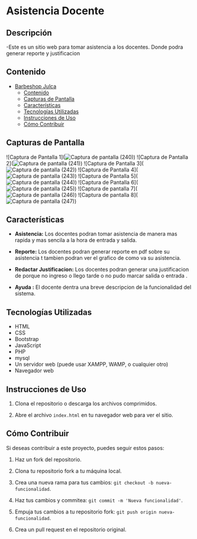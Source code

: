 # Asistencia Docente 

## Descripción
-Este es un sitio web para tomar asistencia a los docentes. Donde podra generar reporte y justificacion 

## Contenido

- [Barbeshop Julca](#barbeshop-julca)
  - [Contenido](#contenido)
  - [Capturas de Pantalla](#capturas-de-pantalla)
  - [Características](#características)
  - [Tecnologías Utilizadas](#tecnologías-utilizadas)
  - [Instrucciones de Uso](#instrucciones-de-uso)
  - [Cómo Contribuir](#cómo-contribuir)
 

## Capturas de Pantalla


![Captura de Pantalla 1](![Captura de pantalla (240)](https://github.com/YonanJulca/Asistencia-Docente/assets/118832697/636230c6-39c5-4a86-8158-764110a46387))
![Captura de Pantalla 2](![Captura de pantalla (241)](https://github.com/YonanJulca/Asistencia-Docente/assets/118832697/c871049a-1f11-4e86-b99f-aa496e6f6653))
![Captura de Pantalla 3](![Captura de pantalla (242)](https://github.com/YonanJulca/Asistencia-Docente/assets/118832697/a99bfb18-d8eb-4bed-90f1-18588e489994))
![Captura de Pantalla 4](![Captura de pantalla (243)](https://github.com/YonanJulca/Asistencia-Docente/assets/118832697/eaf8939f-2bf3-46d9-a28c-a0ab124c8151))
![Captura de Pantalla 5](![Captura de pantalla (244)](https://github.com/YonanJulca/Asistencia-Docente/assets/118832697/96b7a0e8-7236-416c-85bf-82d6835c06c5))
![Captura de Pantalla 6](![Captura de pantalla (245)](https://github.com/YonanJulca/Asistencia-Docente/assets/118832697/7c6e26ef-8df1-4cd5-b38f-48c39045b8b6))
![Captura de pantalla 7](![Captura de pantalla (246)](https://github.com/YonanJulca/Asistencia-Docente/assets/118832697/10ecb45c-1f8a-4c7d-8d5a-a0f947ee78c6))
![Captura de pantalla 8](![Captura de pantalla (247)](https://github.com/YonanJulca/Asistencia-Docente/assets/118832697/7f34bba8-ebb1-482e-a4be-312d89e06667))




## Características

- **Asistencia:** Los docentes podran tomar asistencia de manera mas rapida y mas sencila a la hora de entrada y salida.

- **Reporte:** Los docentes podran generar reporte en pdf sobre su asistencia t tambien podran ver el grafico de como va su asistencia.

- **Redactar Justificacion:** Los docentes podran generar una justificacion de porque no ingreso o llego tarde o no pudo marcar salida o entrada .

- **Ayuda :** El docente dentra una breve descripcion de la funcionalidad del sistema.

## Tecnologías Utilizadas

- HTML
- CSS
- Bootstrap
- JavaScript
- PHP
- mysql
- Un servidor web (puede usar XAMPP, WAMP, o cualquier otro)
- Navegador web

## Instrucciones de Uso

1. Clona el repositorio o descarga los archivos comprimidos.

2. Abre el archivo `index.html` en tu navegador web para ver el sitio.

## Cómo Contribuir

Si deseas contribuir a este proyecto, puedes seguir estos pasos:

1. Haz un fork del repositorio.

2. Clona tu repositorio fork a tu máquina local.

3. Crea una nueva rama para tus cambios: `git checkout -b nueva-funcionalidad`.

4. Haz tus cambios y commitea: `git commit -m 'Nueva funcionalidad'`.

5. Empuja tus cambios a tu repositorio fork: `git push origin nueva-funcionalidad`.

6. Crea un pull request en el repositorio original.


